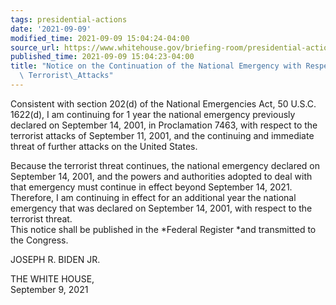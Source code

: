 ```yaml
---
tags: presidential-actions
date: '2021-09-09'
modified_time: 2021-09-09 15:04:24-04:00
source_url: https://www.whitehouse.gov/briefing-room/presidential-actions/2021/09/09/notice-on-the-continuation-of-the-national-emergency-with-respect-to-certain-terrorist-attacks/
published_time: 2021-09-09 15:04:23-04:00
title: "Notice on the Continuation of the National Emergency with Respect to Certain\
  \ Terrorist\_Attacks"
---
```

 
Consistent with section 202(d) of the National Emergencies Act, 50
U.S.C. 1622(d), I am continuing for 1 year the national emergency
previously declared on September 14, 2001, in Proclamation 7463, with
respect to the terrorist attacks of September 11, 2001, and the
continuing and immediate threat of further attacks on the United States.

Because the terrorist threat continues, the national emergency declared
on September 14, 2001, and the powers and authorities adopted to deal
with that emergency must continue in effect beyond September 14, 2021. 
Therefore, I am continuing in effect for an additional year the national
emergency that was declared on September 14, 2001, with respect to the
terrorist threat.  
This notice shall be published in the *Federal Register *and transmitted
to the Congress.

JOSEPH R. BIDEN JR. 

THE WHITE HOUSE,  
September 9, 2021
